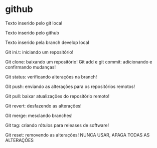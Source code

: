 # github

Texto inserido pelo git local

Texto inserido pelo github

Texto inserido pela branch develop local

Git ini.t: iniciando um repositório!

Git clone: baixando um repositório!
Git add e git commit: adicionando e confirmando mudanças!

Git status: verificando alterações na branch!

Git push: enviando as alterações para os repositórios remotos!

Git pull: baixar atualizações do repositório remoto!

Git revert: desfazendo as alterações!

Git merge: mesclando branches!

Git tag: criando rótulos para releases de software!

Git reset: removendo as alterações! NUNCA USAR, APAGA TODAS AS ALTERAÇÕES
